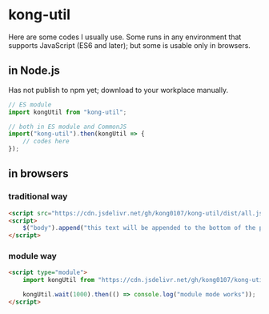 # kong-util

Here are some codes I usually use.
Some runs in any environment that supports JavaScript (ES6 and later);
but some is usable only in browsers.

## in Node.js

Has not publish to npm yet; download to your workplace manually.

<!-- ```bash
npm install --save kong-util # not yet
``` -->

```js
// ES module
import kongUtil from "kong-util";

// both in ES module and CommonJS
import("kong-util").then(kongUtil => {
    // codes here
});
```

## in browsers

### traditional way

```html
<script src="https://cdn.jsdelivr.net/gh/kong0107/kong-util/dist/all.js"></script>
<script>
    $("body").append("this text will be appended to the bottom of the page.");
</script>
```

### module way

```html
<script type="module">
    import kongUtil from "https://cdn.jsdelivr.net/gh/kong0107/kong-util/mod/all.mjs";

    kongUtil.wait(1000).then(() => console.log("module mode works"));
</script>
```
